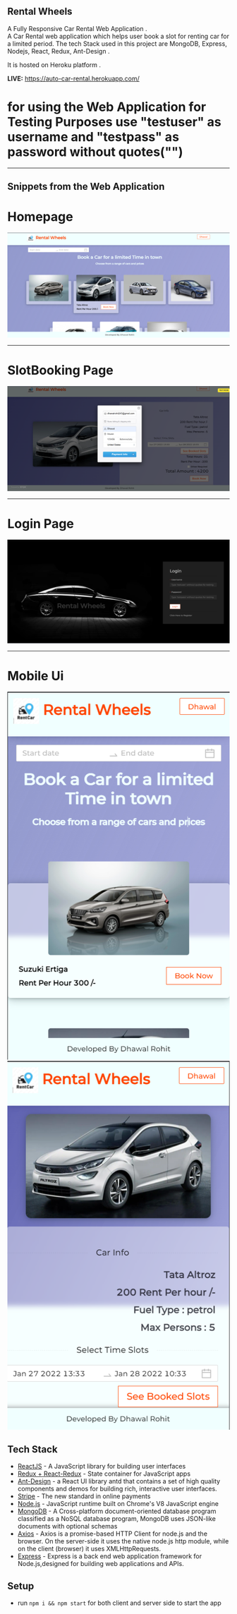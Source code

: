## Rental Wheels
A Fully Responsive Car Rental Web Application .  
A Car Rental web application which helps user book a slot for renting car for a limited period.
The tech Stack used in this project are MongoDB, Express, Nodejs, React, Redux, Ant-Design .

It is hosted on Heroku platform .

<b>LIVE:</b> https://auto-car-rental.herokuapp.com/

# for using the Web Application for Testing Purposes use "testuser" as username and "testpass" as password without quotes("")

___
## Snippets from the Web Application

# Homepage

![alt-text-1](https://github.com/dhawalrohit729/AutoCar-Rental/blob/main/client/snippets/Homepage1.png "Desktop")
___

# SlotBooking Page

![alt-text-1](https://github.com/dhawalrohit729/AutoCar-Rental/blob/main/client/snippets/BookingPage1.png "Desktop")
___

# Login Page

![alt-text-1](https://github.com/dhawalrohit729/AutoCar-Rental/blob/main/client/snippets/LoginPage1.png "Desktop") 
___

# Mobile Ui

![alt-text-1](https://github.com/dhawalrohit729/AutoCar-Rental/blob/main/client/snippets/Homepage2.png "Mobile") ![alt-text-2](https://github.com/dhawalrohit729/AutoCar-Rental/blob/main/client/snippets/BookingPage2.png "mobile2")
## Tech Stack 

- [ReactJS](https://reactjs.org/) - A JavaScript library for building user interfaces
- [Redux + React-Redux](https://redux.js.org/basics/usagewithreact) - State container for JavaScript apps
- [Ant-Design](https://ant.design/docs/react/introduce) - a React UI library antd that contains a set of high quality components and demos for building rich, interactive user interfaces.
- [Stripe](https://stripe.com/) - The new standard in online payments
- [Node.js](https://nodejs.org/en/) - JavaScript runtime built on Chrome's V8 JavaScript engine
- [MongoDB](https://docs.mongodb.com/guides/) - A Cross-platform document-oriented database program classified as a NoSQL database program, MongoDB uses JSON-like documents with optional schemas
- [Axios](https://axios-http.com/docs/intro) - Axios is a promise-based HTTP Client for node.js and the browser. On the server-side it uses the native node.js http module, while on the client (browser) it uses XMLHttpRequests.
- [Express](https://expressjs.com/en/guide/routing.html) - Express is a back end web application framework for Node.js,designed for building web applications and APIs.




##  Setup

- run ```npm i && npm start``` for both client and server side to start the app

